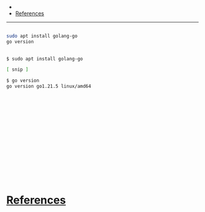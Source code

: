 - 
- [References](#references)

-------------------------------------------

## 
```sh
sudo apt install golang-go
go version
```

## 
```sh
$ sudo apt install golang-go

[ snip ]

$ go version
go version go1.21.5 linux/amd64
```

## 
```sh

```

## 
```sh

```

## 
```sh

```

## 
```sh

```

## 
```sh

```

## 
```sh

```

## 
```sh

```

## 
```sh

```

# [References](#references-1)

